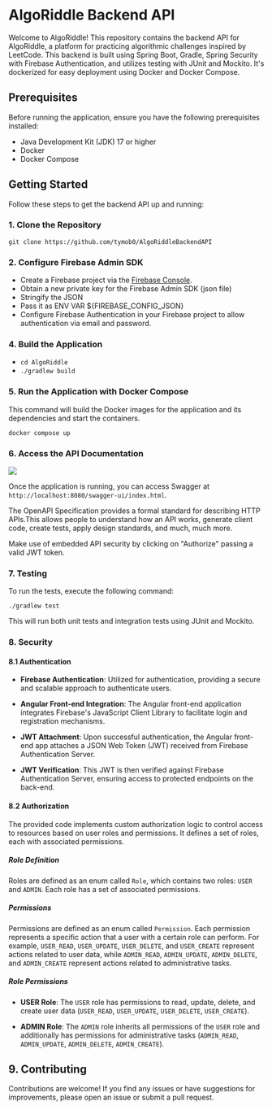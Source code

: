 # AlgoRiddle Backend API

Welcome to AlgoRiddle! This repository contains the backend API for AlgoRiddle, a platform for practicing algorithmic challenges inspired by LeetCode. This backend is built using Spring Boot, Gradle, Spring Security with Firebase Authentication, and utilizes testing with JUnit and Mockito. It's dockerized for easy deployment using Docker and Docker Compose.

## Prerequisites

Before running the application, ensure you have the following prerequisites installed:

- Java Development Kit (JDK) 17 or higher
- Docker
- Docker Compose

## Getting Started

Follow these steps to get the backend API up and running:

### 1. Clone the Repository

`git clone https://github.com/tymob0/AlgoRiddleBackendAPI`

### 2. Configure Firebase Admin SDK

- Create a Firebase project via the [Firebase Console](https://console.firebase.google.com/).
- Obtain a new private key for the Firebase Admin SDK (json file)
- Stringify the JSON 
- Pass it as ENV VAR ${FIREBASE_CONFIG_JSON}
- Configure Firebase Authentication in your Firebase project to allow authentication via email and password.

### 4. Build the Application

- `cd AlgoRiddle`
- `./gradlew build`

### 5. Run the Application with Docker Compose

This command will build the Docker images for the application and its dependencies and start the containers.

`docker compose up`

### 6. Access the API Documentation

<img src="https://i.imgur.com/ri0ZBrG.png" class="center"/>

Once the application is running, you can access Swagger at `http://localhost:8080/swagger-ui/index.html`.

The OpenAPI Specification provides a formal standard for describing HTTP APIs.This allows people to understand how an API works, generate client code, create tests, apply design standards, and much, much more.

Make use of embedded API security by clicking on "Authorize" passing a valid JWT token.

### 7. Testing

To run the tests, execute the following command:

`./gradlew test`

This will run both unit tests and integration tests using JUnit and Mockito.

### 8. Security

#### 8.1 Authentication
- **Firebase Authentication**: Utilized for authentication, providing a secure and scalable approach to authenticate users.

- **Angular Front-end Integration**: The Angular front-end application integrates Firebase's JavaScript Client Library to facilitate login and registration mechanisms.

- **JWT Attachment**: Upon successful authentication, the Angular front-end app attaches a JSON Web Token (JWT) received from Firebase Authentication Server.

- **JWT Verification**: This JWT is then verified against Firebase Authentication Server, ensuring access to protected endpoints on the back-end.


#### 8.2 Authorization 
The provided code implements custom authorization logic to control access to resources based on user roles and permissions. It defines a set of roles, each with associated permissions.

##### Role Definition

Roles are defined as an enum called `Role`, which contains two roles: `USER` and `ADMIN`. Each role has a set of associated permissions.

##### Permissions

Permissions are defined as an enum called `Permission`. Each permission represents a specific action that a user with a certain role can perform. For example, `USER_READ`, `USER_UPDATE`, `USER_DELETE`, and `USER_CREATE` represent actions related to user data, while `ADMIN_READ`, `ADMIN_UPDATE`, `ADMIN_DELETE`, and `ADMIN_CREATE` represent actions related to administrative tasks.

##### Role Permissions

- **USER Role**: The `USER` role has permissions to read, update, delete, and create user data (`USER_READ`, `USER_UPDATE`, `USER_DELETE`, `USER_CREATE`).

- **ADMIN Role**: The `ADMIN` role inherits all permissions of the `USER` role and additionally has permissions for administrative tasks (`ADMIN_READ`, `ADMIN_UPDATE`, `ADMIN_DELETE`, `ADMIN_CREATE`).

## 9. Contributing

Contributions are welcome! If you find any issues or have suggestions for improvements, please open an issue or submit a pull request.







